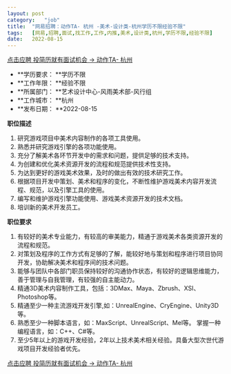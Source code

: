```yaml
---
layout:	post
category:	"job"
title:	"网易招聘：动作TA- 杭州 -美术-设计类-杭州学历不限经验不限"
tags:	[网易,招聘,面试,找工作,工作,内推,美术,设计类,杭州,学历不限,经验不限]
date:	2022-08-15
---
```


[点击应聘 投简历就有面试机会 -> 动作TA- 杭州 ](http://mobile.bole.netease.com/bole/boleDetail?id=32770&employeeId=346f03c3cda5f04c&key=all)



- **学历要求： **学历不限
- **工作年限： **经验不限
- **所属部门： **艺术设计中心-风雨美术部-风行组
- **工作城市： **杭州
- **发布日期： **2022-08-15



**职位描述**
1. 研究游戏项目中美术内容制作的各项工具使用。
2. 熟悉并研究游戏引擎的各项功能使用。
3. 充分了解美术各环节开发中的需求和问题，提供足够的技术支持。
4. 为创建和优化美术资源开发的流程和规范提供技术性支持。
5. 为达到更好的游戏美术效果，及时的做出有效的技术研究工作。
6. 根据项目开发中策划、美术和程序的变化，不断性维护游戏美术内容开发流程、规范，以及引擎工具的使用。
7. 编写和维护游戏引擎功能使用、游戏美术资源开发的技术文档。
8. 培训新的美术开发员工。



**职位要求**
1. 有较好的美术专业能力，有较高的审美能力，精通于游戏美术各类资源开发的流程和规范。
2. 对策划及程序的工作方式有足够的了解，能较好地与策划和程序进行项目协同开发，协助解决美术和程序间的技术问题。
3. 能够与团队中各部门职员保持较好的沟通协作状态，有较好的逻辑思维能力，善于管理与自我管理，有较强的自主能动力。
4. 精通3D美术内容制作工具，包括：3DMax、Maya、Zbrush、XSI、Photoshop等。
5. 精通至少一种主流游戏开发引擎,如：UnrealEngine、CryEngine、Unity3D等。
6. 熟悉至少一种脚本语言，如：MaxScript、UnrealScript、Mel等。
掌握一种编程语言，如：C++、C#等。
7. 至少5年以上的游戏开发经验，2年以上技术美术相关经验。具备大型次世代游戏项目开发经验者优先。



[点击应聘 投简历就有面试机会 -> 动作TA- 杭州 ](http://mobile.bole.netease.com/bole/boleDetail?id=32770&employeeId=346f03c3cda5f04c&key=all)